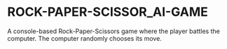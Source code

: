 # ROCK-PAPER-SCISSOR_AI-GAME
A console-based Rock-Paper-Scissors game where the player battles the computer. The computer randomly chooses its move.
